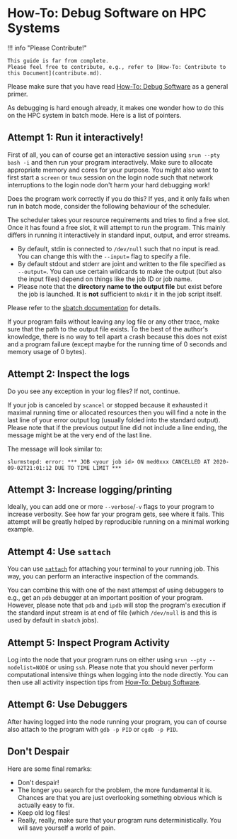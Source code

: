 # How-To: Debug Software on HPC Systems

!!! info "Please Contribute!"

    This guide is far from complete.
    Please feel free to contribute, e.g., refer to [How-To: Contribute to this Document](contribute.md).

Please make sure that you have read [How-To: Debug Software](debug-software.md) as a general primer.

As debugging is hard enough already, it makes one wonder how to do this on the HPC system in batch mode.
Here is a list of pointers.

## Attempt 1: Run it interactively!

First of all, you can of course get an interactive session using `srun --pty bash -i` and then run your program interactively.
Make sure to allocate appropriate memory and cores for your purpose.
You might also want to first start a `screen` or `tmux` session on the login node such that network interruptions to the login node don't harm your hard debugging work!

Does the program work correctly if you do this?
If yes, and it only fails when run in batch mode, consider the following behaviour of the scheduler.

The scheduler takes your resource requirements and tries to find a free slot.
Once it has found a free slot, it will attempt to run the program.
This mainly differs in running it interactively in standard input, output, and error streams.

- By default, stdin is connected to `/dev/null` such that no input is read.
  You can change this with the `--input=` flag to specify a file.
- By default stdout and stderr are joint and written to the file specified as `--output=`.
  You can use certain wildcards to make the output (but also the input files) depend on things like the job ID or job name.
- Please note that the **directory name to the output file** but exist before the job is launched.
  It is **not** sufficient to `mkdir` it in the job script itself.

Please refer to the [sbatch documentation](https://slurm.schedmd.com/sbatch.html) for details.

If your program fails without leaving any log file or any other trace, make sure that the path to the output file exists.
To the best of the author's knowledge, there is no way to tell apart a crash because this does not exist and a program failure (except maybe for the running time of 0 seconds and memory usage of 0 bytes).

## Attempt 2: Inspect the logs

Do you see any exception in your log files?
If not, continue.

If your job is canceled by `scancel` or stopped because it exhausted it maximal running time or allocated resources then you will find a note in the last line of your error output log (usually folded into the standard output).
Please note that if the previous output line did not include a line ending, the message might be at the very end of the last line.

The message will look similar to:

```
slurmstepd: error: *** JOB <your job id> ON med0xxx CANCELLED AT 2020-09-02T21:01:12 DUE TO TIME LIMIT ***
```

## Attempt 3: Increase logging/printing

Ideally, you can add one or more `--verbose`/`-v` flags to your program to increase verbosity.
See how far your program gets, see where it fails.
This attempt will be greatly helped by reproducible running on a minimal working example.

## Attempt 4: Use `sattach`

You can use [`sattach`](../../slurm/commands-sattach.md) for attaching your terminal to your running job.
This way, you can perform an interactive inspection of the commands.

You can combine this with one of the next attempst of using debuggers to e.g., get an `pdb` debugger at an important position of your program.
However, please note that `pdb` and `ipdb` will stop the program's execution if the standard input stream is at end of file (which `/dev/null` is and this is used by default in `sbatch` jobs).

## Attempt 5: Inspect Program Activity

Log into the node that your program runs on either using `srun --pty --nodelist=NODE` or using `ssh`.
Please note that you should never perform computational intensive things when logging into the node directly.
You can then use all activity inspection tips from [How-To: Debug Software](debug-software.md).

## Attempt 6: Use Debuggers

After having logged into the node running your program, you can of course also attach to the program with `gdb -p PID` or `cgdb -p PID`.

## Don't Despair

Here are some final remarks:

- Don't despair!
- The longer you search for the problem, the more fundamental it is.
  Chances are that you are just overlooking something obvious which is actually easy to fix.
- Keep old log files!
- Really, really, make sure that your program runs deterministically.
  You will save yourself a world of pain.
